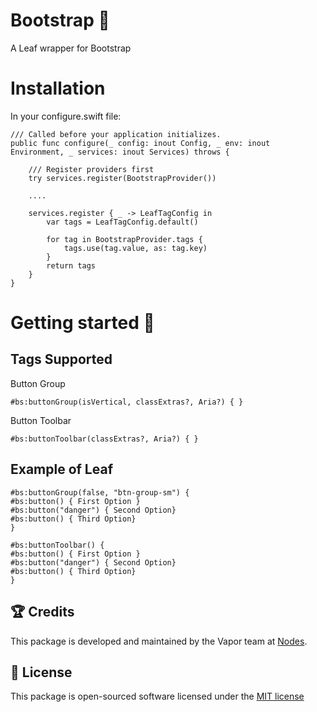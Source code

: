 # Bootstrap 🍃

A Leaf wrapper for Bootstrap


# Installation

In your configure.swift file:

```
/// Called before your application initializes.
public func configure(_ config: inout Config, _ env: inout Environment, _ services: inout Services) throws {

    /// Register providers first
    try services.register(BootstrapProvider())

    ....
    
    services.register { _ -> LeafTagConfig in
        var tags = LeafTagConfig.default()
        
        for tag in BootstrapProvider.tags {
            tags.use(tag.value, as: tag.key)
        }
        return tags
    }
}
```

# Getting started 🚀

## Tags Supported

Button Group

```
#bs:buttonGroup(isVertical, classExtras?, Aria?) { }
```

Button Toolbar

```
#bs:buttonToolbar(classExtras?, Aria?) { }
```


## Example of Leaf

```
#bs:buttonGroup(false, "btn-group-sm") {
#bs:button() { First Option }
#bs:button("danger") { Second Option}
#bs:button() { Third Option}
}

```

```
#bs:buttonToolbar() {
#bs:button() { First Option }
#bs:button("danger") { Second Option}
#bs:button() { Third Option}
}

```

## 🏆 Credits

This package is developed and maintained by the Vapor team at [Nodes](https://www.nodesagency.com).


## 📄 License

This package is open-sourced software licensed under the [MIT license](http://opensource.org/licenses/MIT)
